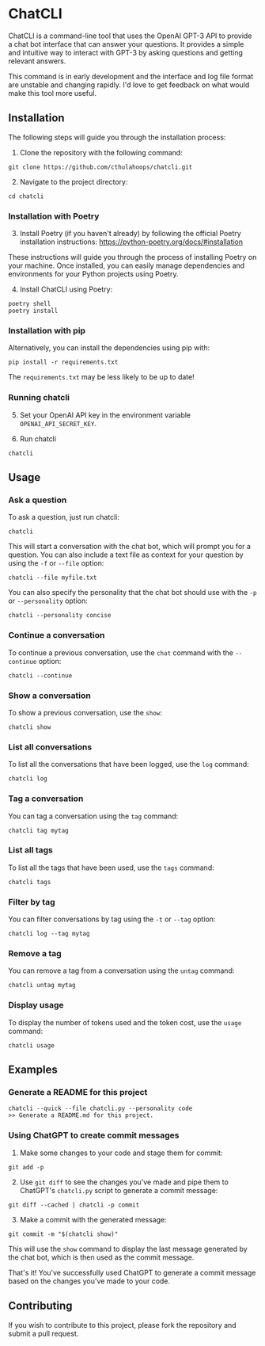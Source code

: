 # ChatCLI

ChatCLI is a command-line tool that uses the OpenAI GPT-3 API to provide a chat
bot interface that can answer your questions. It provides a simple and
intuitive way to interact with GPT-3 by asking questions and getting relevant
answers.

This command is in early development and the interface and log file format are
unstable and changing rapidly. I'd love to get feedback on what would make this
tool more useful.

## Installation

The following steps will guide you through the installation process:

1. Clone the repository with the following command:
```
git clone https://github.com/cthulahoops/chatcli.git
```

2. Navigate to the project directory:
```
cd chatcli
```

### Installation with Poetry

3. Install Poetry (if you haven't already) by following the official Poetry installation instructions: https://python-poetry.org/docs/#installation

These instructions will guide you through the process of installing Poetry on your machine. Once installed, you can easily manage dependencies and environments for your Python projects using Poetry.

4. Install ChatCLI using Poetry:

```
poetry shell
poetry install
```

### Installation with pip

Alternatively, you can install the dependencies using pip with:

```
pip install -r requirements.txt
```

The `requirements.txt` may be less likely to be up to date!

### Running chatcli

5. Set your OpenAI API key in the environment variable `OPENAI_API_SECRET_KEY`.

6. Run chatcli

```
chatcli
```


## Usage

### Ask a question

To ask a question, just run chatcli:
```
chatcli
```
This will start a conversation with the chat bot, which will prompt you for a question. You can also include a text file as context for your question by using the `-f` or `--file` option:
```
chatcli --file myfile.txt
```

You can also specify the personality that the chat bot should use with the `-p` or `--personality` option:
```
chatcli --personality concise
```

### Continue a conversation

To continue a previous conversation, use the `chat` command with the `--continue` option:
```
chatcli --continue
```

### Show a conversation

To show a previous conversation, use the `show`:
```
chatcli show
```

### List all conversations

To list all the conversations that have been logged, use the `log` command:
```
chatcli log
```

### Tag a conversation

You can tag a conversation using the `tag` command:
```
chatcli tag mytag
```

### List all tags

To list all the tags that have been used, use the `tags` command:
```
chatcli tags
```

### Filter by tag

You can filter conversations by tag using the `-t` or `--tag` option:
```
chatcli log --tag mytag
```

### Remove a tag

You can remove a tag from a conversation using the `untag` command:
```
chatcli untag mytag
```

### Display usage

To display the number of tokens used and the token cost, use the `usage` command:
```
chatcli usage
```

## Examples

### Generate a README for this project

```
chatcli --quick --file chatcli.py --personality code
>> Generate a README.md for this project.
```

### Using ChatGPT to create commit messages

1. Make some changes to your code and stage them for commit:
```
git add -p
```

2. Use `git diff` to see the changes you've made and pipe them to ChatGPT's `chatcli.py` script to generate a commit message:
```
git diff --cached | chatcli -p commit
```

3. Make a commit with the generated message:
```
git commit -m "$(chatcli show)"
```

This will use the `show` command to display the last message generated by the chat bot, which is then used as the commit message.

That's it! You've successfully used ChatGPT to generate a commit message based on the changes you've made to your code.

## Contributing

If you wish to contribute to this project, please fork the repository and submit a pull request.
